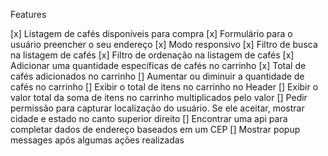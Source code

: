 Features

[x] Listagem de cafés disponíveis para compra
[x] Formulário para o usuário preencher o seu endereço
[x] Modo responsivo
[x] Filtro de busca na listagem de cafés
[x] Filtro de ordenação na listagem de cafés
[x] Adicionar uma quantidade específicas de cafés no carrinho
[x] Total de cafés adicionados no carrinho
[] Aumentar ou diminuir a quantidade de cafés no carrinho
[] Exibir o total de itens no carrinho no Header
[] Exibir o valor total da soma de itens no carrinho multiplicados pelo valor
[] Pedir permissão para capturar localização do usuário. Se ele aceitar, mostrar cidade e estado no canto superior direito
[] Encontrar uma api para completar dados de endereço baseados em um CEP
[] Mostrar popup messages após algumas ações realizadas